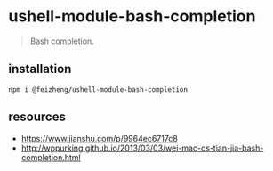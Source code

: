 # ushell-module-bash-completion
> Bash completion.

## installation
```shell
npm i @feizheng/ushell-module-bash-completion
```

## resources
- https://www.jianshu.com/p/9964ec6717c8
- http://wppurking.github.io/2013/03/03/wei-mac-os-tian-jia-bash-completion.html
